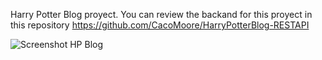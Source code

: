 Harry Potter Blog proyect.
You can review the backand for this proyect in this repository https://github.com/CacoMoore/HarryPotterBlog-RESTAPI

![Screenshot HP Blog](https://user-images.githubusercontent.com/118777448/235949597-3e3d14b2-133b-43ba-8f2d-b0e0705db3f8.png)
